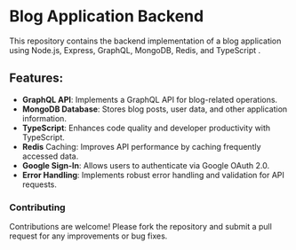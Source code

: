 # Blog Application Backend

This repository contains the backend implementation of a blog application using Node.js, Express, GraphQL, MongoDB, Redis, and TypeScript .

## Features:

- **GraphQL API**: Implements a GraphQL API for blog-related operations.
- **MongoDB Database**: Stores blog posts, user data, and other application information.
- **TypeScript**: Enhances code quality and developer productivity with TypeScript.
- **Redis** Caching: Improves API performance by caching frequently accessed data.
- **Google Sign-In**: Allows users to authenticate via Google OAuth 2.0.
- **Error Handling**: Implements robust error handling and validation for API requests.

### Contributing

Contributions are welcome! Please fork the repository and submit a pull request for any improvements or bug fixes.
